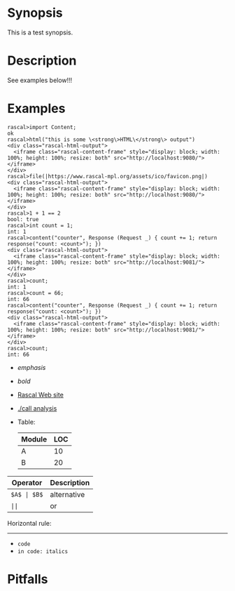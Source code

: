 # Synopsis
This is a test synopsis.
 
# Description
See examples below!!!

# Examples 
 

```rascal-shell 
rascal>import Content; 
ok
rascal>html("this is some \<strong\>HTML\</strong\> output")
<div class="rascal-html-output">
  <iframe class="rascal-content-frame" style="display: block; width: 100%; height: 100%; resize: both" src="http://localhost:9080/"></iframe>
</div>
rascal>file(|https://www.rascal-mpl.org/assets/ico/favicon.png|)
<div class="rascal-html-output">
  <iframe class="rascal-content-frame" style="display: block; width: 100%; height: 100%; resize: both" src="http://localhost:9080/"></iframe>
</div>
rascal>1 + 1 == 2
bool: true
rascal>int count = 1;
int: 1
rascal>content("counter", Response (Request _) { count += 1; return response("count: <count>"); })
<div class="rascal-html-output">
  <iframe class="rascal-content-frame" style="display: block; width: 100%; height: 100%; resize: both" src="http://localhost:9081/"></iframe>
</div>
rascal>count;
int: 1
rascal>count = 66;
int: 66
rascal>content("counter", Response (Request _) { count += 1; return response("count: <count>"); })
<div class="rascal-html-output">
  <iframe class="rascal-content-frame" style="display: block; width: 100%; height: 100%; resize: both" src="http://localhost:9081/"></iframe>
</div>
rascal>count;
int: 66
```

* _emphasis_
* *bold*
* [Rascal Web site](http:///rascal-mpl.org)
* [./call analysis](../../../../../../Library/lang/rascal/tutor/examples/Test/CallAnalysis/index.md) 
* Table:

  | Module | LOC |
  |--------|-----|
  | A      | 10 |
  | B      | 20 |
   
  
| Operator    | Description |
|------------|------------|
| `$A$ \| $B$` | alternative |
| `\|\|`       | or          |
   
Horizontal rule:

---

* `code`
* `in code: italics`

# Pitfalls

